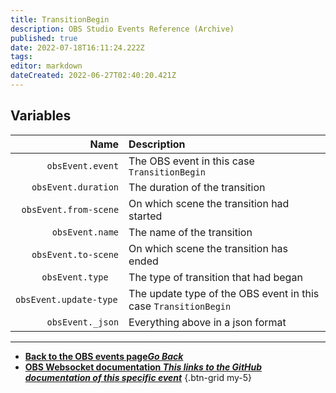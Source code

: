 ```yaml
---
title: TransitionBegin
description: OBS Studio Events Reference (Archive)
published: true
date: 2022-07-18T16:11:24.222Z
tags: 
editor: markdown
dateCreated: 2022-06-27T02:40:20.421Z
---
```


## Variables

Name | Description
----:|:------------
`obsEvent.event` | The OBS event in this case `TransitionBegin`
`obsEvent.duration` | The duration of the transition
`obsEvent.from-scene` | On which scene the transition had started
`obsEvent.name` | The name of the transition
`obsEvent.to-scene` | On which scene the transition has ended
`obsEvent.type	` | The type of transition that had began
`obsEvent.update-type	` | The update type of the OBS event in this case `TransitionBegin`
`obsEvent._json` | Everything above in a json format
---

- [<i class="mdi mdi-chevron-left"></i>**Back to the OBS events page*Go Back***](/en/Broadcasters/OBS/Archive/Events)
- [<i class="mdi mdi-github"></i> **OBS Websocket documentation *This links to the GitHub documentation of this specific event***](https://github.com/obsproject/obs-websocket/blob/4.x-current/docs/generated/protocol.md#transitionbegin)
{.btn-grid my-5}
